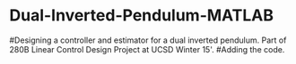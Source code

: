 # Dual-Inverted-Pendulum-MATLAB
#Designing a controller and estimator for a dual inverted pendulum. Part of 280B Linear Control Design Project at UCSD Winter 15'.
#Adding the code.
